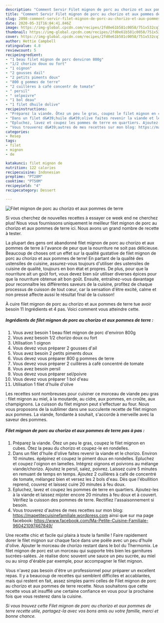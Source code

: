 ```yaml
---
description: "Comment Servir Filet mignon de porc au chorizo et aux pommes de terre"
title: "Comment Servir Filet mignon de porc au chorizo et aux pommes de terre"
slug: 2098-comment-servir-filet-mignon-de-porc-au-chorizo-et-aux-pommes-de-terre
date: 2020-05-31T16:04:41.846Z
image: https://img-global.cpcdn.com/recipes/2fd0e61b581c0058/751x532cq70/filet-mignon-de-porc-au-chorizo-et-aux-pommes-de-terre-photo-principale-de-la-recette.jpg
thumbnail: https://img-global.cpcdn.com/recipes/2fd0e61b581c0058/751x532cq70/filet-mignon-de-porc-au-chorizo-et-aux-pommes-de-terre-photo-principale-de-la-recette.jpg
cover: https://img-global.cpcdn.com/recipes/2fd0e61b581c0058/751x532cq70/filet-mignon-de-porc-au-chorizo-et-aux-pommes-de-terre-photo-principale-de-la-recette.jpg
author: Hettie Campbell
ratingvalue: 4.8
reviewcount: 5
recipeingredient:
- "1 beau filet mignon de porc denviron 800g"
- "1/2 chorizo doux ou fort"
- "1 oignon"
- "2 gousses dail"
- "2 petits piments doux"
- "800 g pommes de terre"
- "2 cuillères à café concentr de tomate"
- " persil"
- " selpoivre"
- "1 bol deau"
- "1 filet dhuile dolive"
recipeinstructions:
- "Préparez la viande. Ôtez un peu le gras, coupez le filet mignon en cubes. Ôtez la peau du chorizo et coupez-le en rondelles."
- "Dans un filet d&#39;huile d&#39;olive faites revenir la viande et le chorizo. Environ 10 minutes. épépinez et coupez le piment doux en rondelles. Epluchez et coupez l&#39;oignon en lamelles. Intégrez oignons et poivrons au mélange viande/chorizo. Ajoutez le persil, salez, poivrez. Laissez cuire 5 minutes en remuant de temps en temps. Ajoutez 2 cuillères à café de concentré de tomate, mélangez bien et versez les 2 bols d&#39;eau. Dès que l&#39;ébullition reprend, couvrez et laissez cuire 20 minutes à feu doux."
- "Epluchez, lavez et coupez les pommes de terre en quartiers. Ajoutez-les à la viande et laissez mijoter encore 20 minutes à feu doux et à couvert. Vérifiez la cuisson des pommes de terre. Rectifiez l&#39;assaisonnement si besoin."
- "Vous trouverez d&#39;autres de mes recettes sur mon blog: https://mapetitecuisinefamiliale.wordpress.com ainsi que sur ma page facebook: https://www.facebook.com/Ma-Petite-Cuisine-Familiale-960421097467849/"
categories:
- Resep
tags:
- filet
- mignon
- de

katakunci: filet mignon de 
nutrition: 122 calories
recipecuisine: Indonesian
preptime: "PT28M"
cooktime: "PT50M"
recipeyield: "4"
recipecategory: Dessert

---
```



![Filet mignon de porc au chorizo et aux pommes de terre](https://img-global.cpcdn.com/recipes/2fd0e61b581c0058/751x532cq70/filet-mignon-de-porc-au-chorizo-et-aux-pommes-de-terre-photo-principale-de-la-recette.jpg)

Si vous cherchez de nouvelles recettes à essayer ce week end ne cherchez plus! Nous vous fournissons uniquement le meilleur filet mignon de porc au chorizo et aux pommes de terre ici. Nous avons un grand nombre de recette à tester.

La plupart des gens ont abandonné filet mignon de porc au chorizo et aux pommes de terre à l'avance de peur que la nourriture ne soit pas délicieuse. Beaucoup de choses ont un effet sur la qualité gustative de filet mignon de porc au chorizo et aux pommes de terre! En partant de la qualité des ustensiles de cuisine, assurez-vous toujours d'utiliser des ustensiles de cuisine de qualité, toujours en bon état et propres. De plus, pour que la nourriture ait un goût fort, vous devez bien sûr utiliser diverses épices pour que la nourriture obtenue ait bon goût. Ensuite, entraînez-vous davantage pour reconnaître les différentes saveurs de la cuisine, profitez de chaque processus de cuisson de tout cœur, car la sensation d'être excité, calme et non pressé affecte aussi le résultat final de la cuisson!

<!--inarticleads1-->

À cuire filet mignon de porc au chorizo et aux pommes de terre tue avoir besoin 11 Ingrédients et 4 pas. Voici comment vous atteindre cette.

##### Ingrédients de filet mignon de porc au chorizo et aux pommes de terre :

1. Vous avez besoin 1 beau filet mignon de porc d&#39;environ 800g
1. Vous avez besoin 1/2 chorizo doux ou fort
1. Utilisation 1 oignon
1. Vous devez vous préparer 2 gousses d&#39;ail
1. Vous avez besoin 2 petits piments doux
1. Vous devez vous préparer 800 g pommes de terre
1. Vous devez vous préparer 2 cuillères à café concentré de tomate
1. Vous avez besoin  persil
1. Vous devez vous préparer  sel/poivre
1. Vous devez vous préparer 1 bol d&#39;eau
1. Utilisation 1 filet d&#39;huile d&#39;olive


Les recettes sont nombreuses pour cuisiner ce morceau de viande peu gras : filet mignon au miel, à la moutarde, au cidre, aux pommes, en croûte, aux champignons. La cuisson du filet mignon peut s&#39;effectuer au four. Nous vous proposons de la sublimer dans une succulente recette de filet mignon aux pommes. La viande, fondante à souhait, s&#39;accorde à merveille avec la saveur des pommes. 

<!--inarticleads2-->

##### Filet mignon de porc au chorizo et aux pommes de terre pas à pas :

1. Préparez la viande. Ôtez un peu le gras, coupez le filet mignon en cubes. Ôtez la peau du chorizo et coupez-le en rondelles.
1. Dans un filet d&#39;huile d&#39;olive faites revenir la viande et le chorizo. Environ 10 minutes. épépinez et coupez le piment doux en rondelles. Epluchez et coupez l&#39;oignon en lamelles. Intégrez oignons et poivrons au mélange viande/chorizo. Ajoutez le persil, salez, poivrez. Laissez cuire 5 minutes en remuant de temps en temps. Ajoutez 2 cuillères à café de concentré de tomate, mélangez bien et versez les 2 bols d&#39;eau. Dès que l&#39;ébullition reprend, couvrez et laissez cuire 20 minutes à feu doux.
1. Epluchez, lavez et coupez les pommes de terre en quartiers. Ajoutez-les à la viande et laissez mijoter encore 20 minutes à feu doux et à couvert. Vérifiez la cuisson des pommes de terre. Rectifiez l&#39;assaisonnement si besoin.
1. Vous trouverez d&#39;autres de mes recettes sur mon blog: https://mapetitecuisinefamiliale.wordpress.com ainsi que sur ma page facebook: https://www.facebook.com/Ma-Petite-Cuisine-Familiale-960421097467849/


Une recette chic et facile qui plaira à toute la famille ! Faire rapidement dorer le filet mignon sur chaque face dans une poêle avec un peu d&#39;huile d&#39;olive. Ajouter le morceau de chorizo restant dans le bol du Thermomix. Le filet mignon de porc est un morceau qui supporte très bien les garnitures sucrées-salées. Je réalise donc souvent une sauce un peu sucrée, au miel ou au sirop d&#39;érable par exemple, pour accompagner le filet mignon. 

<!--inarticleads1-->

<p>
Vous n'avez pas besoin d'être un professionnel pour préparer un excellent repas. Il y a beaucoup de recettes qui semblent difficiles et accablantes, mais qui restent en fait, assez simples parmi celles de Filet mignon de porc au chorizo et aux pommes de terre recette. Nous souhaitons que cette recette vous ait insufflé une certaine confiance en vous pour la prochaine fois que vous resterez dans la cuisine.
</p>

<p>
<i>Si vous trouvez cette Filet mignon de porc au chorizo et aux pommes de terre recette utile, partagez-la avec vos bons amis ou votre famille, merci et bonne chance.</i>
</p>
